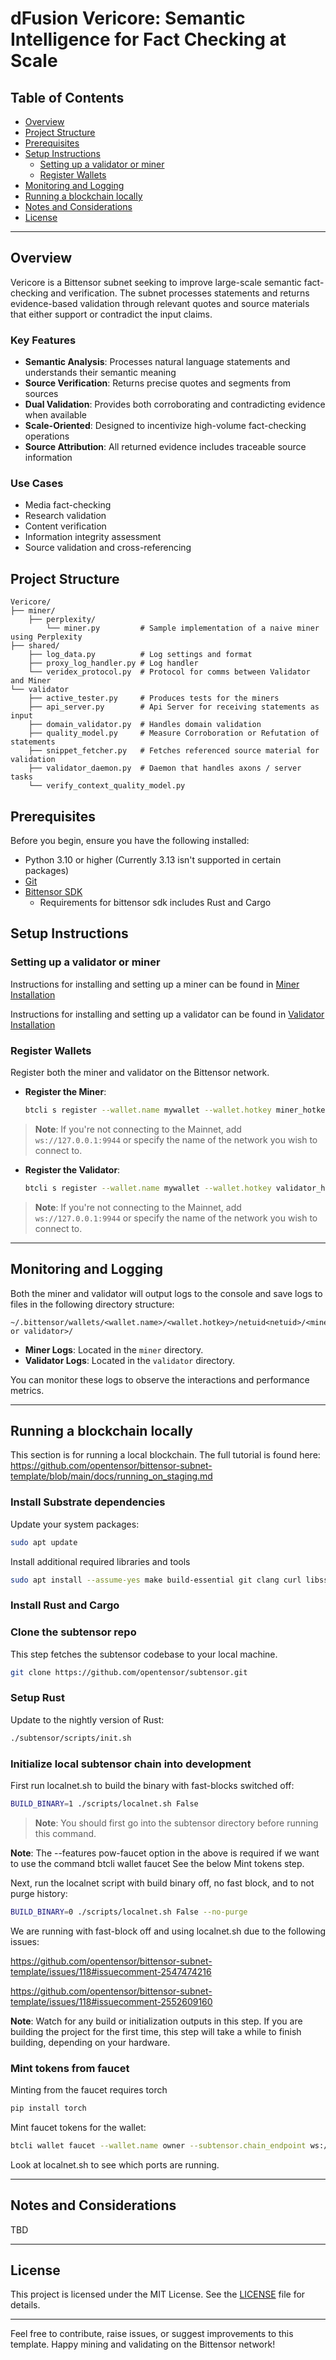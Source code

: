 # dFusion Vericore: Semantic Intelligence for Fact Checking at Scale

## Table of Contents

- [Overview](#overview)
- [Project Structure](#project-structure)
- [Prerequisites](#prerequisites)
- [Setup Instructions](#setup-instructions)
  - [Setting up a validator or miner](#setting-up-a-validator-or-miner)
  - [Register Wallets](#register-wallets)
- [Monitoring and Logging](#monitoring-and-logging)
- [Running a blockchain locally](#running-a-blockchain-locally)
- [Notes and Considerations](#notes-and-considerations)
- [License](#license)

---

## Overview
Vericore is a Bittensor subnet seeking to improve large-scale semantic fact-checking and verification. The subnet processes statements and returns evidence-based validation through relevant quotes and source materials that either support or contradict the input claims.

### Key Features
- **Semantic Analysis**: Processes natural language statements and understands their semantic meaning
- **Source Verification**: Returns precise quotes and segments from sources
- **Dual Validation**: Provides both corroborating and contradicting evidence when available
- **Scale-Oriented**: Designed to incentivize high-volume fact-checking operations
- **Source Attribution**: All returned evidence includes traceable source information

### Use Cases
- Media fact-checking
- Research validation
- Content verification
- Information integrity assessment
- Source validation and cross-referencing

## Project Structure

```
Vericore/
├── miner/
    ├── perplexity/
        └── miner.py         # Sample implementation of a naive miner using Perplexity
├── shared/
    ├── log_data.py          # Log settings and format
    ├── proxy_log_handler.py # Log handler
    └── veridex_protocol.py  # Protocol for comms between Validator and Miner
└── validator
    ├── active_tester.py     # Produces tests for the miners
    ├── api_server.py        # Api Server for receiving statements as input
    ├── domain_validator.py  # Handles domain validation
    ├── quality_model.py     # Measure Corroboration or Refutation of statements
    ├── snippet_fetcher.py   # Fetches referenced source material for validation
    ├── validator_daemon.py  # Daemon that handles axons / server tasks
    └── verify_context_quality_model.py
```

## Prerequisites

Before you begin, ensure you have the following installed:

- Python 3.10 or higher (Currently 3.13 isn't supported in certain packages)
- [Git](https://git-scm.com/)
- [Bittensor SDK](https://github.com/opentensor/bittensor)
  - Requirements for bittensor sdk includes Rust and Cargo

## Setup Instructions

### Setting up a validator or miner

Instructions for installing and setting up a miner can be found in [Miner Installation](miner/README.md)

Instructions for installing and setting up a validator can be found in [Validator Installation](validator/README.md)

### Register Wallets

Register both the miner and validator on the Bittensor network.

- **Register the Miner**:

  ```bash
  btcli s register --wallet.name mywallet --wallet.hotkey miner_hotkey
  ```

> **Note**: If you're not connecting to the Mainnet, add `ws://127.0.0.1:9944` or specify the name of the network you wish to connect to.

- **Register the Validator**:

  ```bash
  btcli s register --wallet.name mywallet --wallet.hotkey validator_hotkey
  ```

> **Note**: If you're not connecting to the Mainnet, add `ws://127.0.0.1:9944` or specify the name of the network you wish to connect to.

---

## Monitoring and Logging

Both the miner and validator will output logs to the console and save logs to files in the following directory structure:

```
~/.bittensor/wallets/<wallet.name>/<wallet.hotkey>/netuid<netuid>/<miner or validator>/
```

- **Miner Logs**: Located in the `miner` directory.
- **Validator Logs**: Located in the `validator` directory.

You can monitor these logs to observe the interactions and performance metrics.

---

## Running a blockchain locally

This section is for running a local blockchain. The full tutorial is found here:
https://github.com/opentensor/bittensor-subnet-template/blob/main/docs/running_on_staging.md

### Install Substrate dependencies

Update your system packages:

```bash
sudo apt update
```

Install additional required libraries and tools

```bash
sudo apt install --assume-yes make build-essential git clang curl libssl-dev llvm libudev-dev protobuf-compiler
```

### Install Rust and Cargo

### Clone the subtensor repo

This step fetches the subtensor codebase to your local machine.

```bash
git clone https://github.com/opentensor/subtensor.git
```

### Setup Rust

Update to the nightly version of Rust:

```bash
./subtensor/scripts/init.sh
```

### Initialize local subtensor chain into development

First run localnet.sh to build the binary with fast-blocks switched off:

```bash
BUILD_BINARY=1 ./scripts/localnet.sh False
```

> **Note**: You should first go into the subtensor directory before running this command.

**Note**: The --features pow-faucet option in the above is required if we want to use the command btcli wallet faucet See the below Mint tokens step.

Next, run the localnet script with build binary off, no fast block, and to not purge history:

```bash
BUILD_BINARY=0 ./scripts/localnet.sh False --no-purge
```

We are running with fast-block off and using localnet.sh due to the following issues:

https://github.com/opentensor/bittensor-subnet-template/issues/118#issuecomment-2547474216

https://github.com/opentensor/bittensor-subnet-template/issues/118#issuecomment-2552609160

**Note**: Watch for any build or initialization outputs in this step. If you are building the project for the first time, this step will take a while to finish building, depending on your hardware.


### Mint tokens from faucet

Minting from the faucet requires torch

```bash
pip install torch
```

Mint faucet tokens for the wallet:

```bash
btcli wallet faucet --wallet.name owner --subtensor.chain_endpoint ws://127.0.0.1:9945
```

Look at localnet.sh to see which ports are running.

---

## Notes and Considerations

TBD

---

## License

This project is licensed under the MIT License. See the [LICENSE](LICENSE) file for details.

---

Feel free to contribute, raise issues, or suggest improvements to this template. Happy mining and validating on the Bittensor network!
